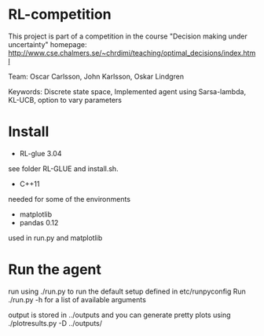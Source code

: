 RL-competition
==============

This project is part of a competition in the course "Decision making under uncertainty"
homepage: http://www.cse.chalmers.se/~chrdimi/teaching/optimal_decisions/index.html

Team: Oscar Carlsson, John Karlsson, Oskar Lindgren

Keywords: Discrete state space, Implemented agent using Sarsa-lambda, KL-UCB, option to vary parameters


Install
=============

* RL-glue 3.04

see folder RL-GLUE and install.sh. 

* C++11

needed for some of the environments

* matplotlib
* pandas 0.12

used in run.py and matplotlib

# Run the agent

run using ./run.py to run the default setup defined in etc/runpyconfig
Run ./run.py -h for a list of available arguments

output is stored in ../outputs and you can generate pretty plots using
./plotresults.py -D ../outputs/<yourrun>

